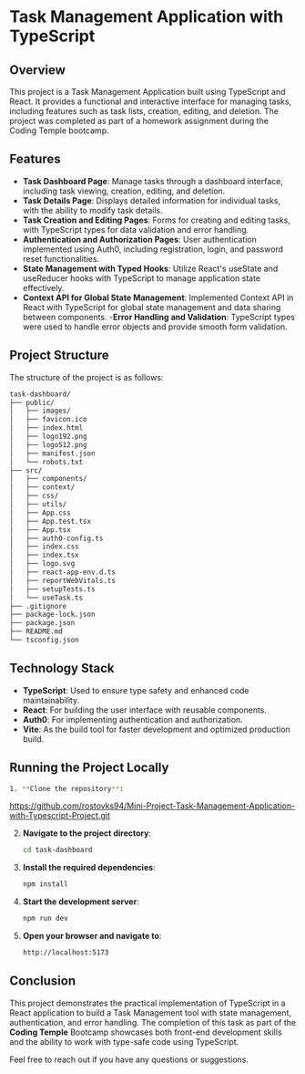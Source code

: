 # Task Management Application with TypeScript

## Overview
This project is a Task Management Application built using TypeScript and React. It provides a functional and interactive interface for managing tasks, including features such as task lists, creation, editing, and deletion. The project was completed as part of a homework assignment during the Coding Temple bootcamp.

## Features
- **Task Dashboard Page**: Manage tasks through a dashboard interface, including task viewing, creation, editing, and deletion.
- **Task Details Page**: Displays detailed information for individual tasks, with the ability to modify task details.
- **Task Creation and Editing Pages**: Forms for creating and editing tasks, with TypeScript types for data validation and error handling.
- **Authentication and Authorization Pages**: User authentication implemented using Auth0, including registration, login, and password reset functionalities.
- **State Management with Typed Hooks**: Utilize React's useState and useReducer hooks with TypeScript to manage application state effectively.
- **Context API for Global State Management**: Implemented Context API in React with TypeScript for global state management and data sharing between components.
-**Error Handling and Validation**: TypeScript types were used to handle error objects and provide smooth form validation.

## Project Structure
The structure of the project is as follows:
```bash
task-dashboard/
├── public/
│   ├── images/
│   ├── favicon.ico
│   ├── index.html
│   ├── logo192.png
│   ├── logo512.png
│   ├── manifest.json
│   └── robots.txt
├── src/
│   ├── components/
│   ├── context/
│   ├── css/
│   ├── utils/
│   ├── App.css
│   ├── App.test.tsx
│   ├── App.tsx
│   ├── auth0-config.ts
│   ├── index.css
│   ├── index.tsx
│   ├── logo.svg
│   ├── react-app-env.d.ts
│   ├── reportWebVitals.ts
│   ├── setupTests.ts
│   └── useTask.ts
├── .gitignore
├── package-lock.json
├── package.json
├── README.md
└── tsconfig.json
```

## Technology Stack
- **TypeScript**: Used to ensure type safety and enhanced code maintainability.
- **React**: For building the user interface with reusable components.
- **Auth0**: For implementing authentication and authorization.
- **Vite**: As the build tool for faster development and optimized production build.

## Running the Project Locally
   ```bash
1. **Clone the repository**:
   ``` 
  https://github.com/rostovks94/Mini-Project-Task-Management-Application-with-Typescript-Project.git

2. **Navigate to the project directory**:
   ```bash
   cd task-dashboard
   ```
   
3. **Install the required dependencies**:
   ```bash
   npm install
   ```
5. **Start the development server**:
   ```bash
   npm run dev
   ```

7. **Open your browser and navigate to**:
   ```bash
   http://localhost:5173
   ```

## Conclusion
This project demonstrates the practical implementation of TypeScript in a React application to build a Task Management tool with state management, authentication, and error handling. The completion of this task as part of the **Coding Temple** Bootcamp showcases both front-end development skills and the ability to work with type-safe code using TypeScript.


Feel free to reach out if you have any questions or suggestions.
